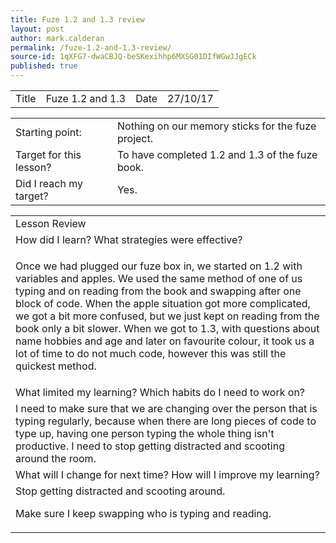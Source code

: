 ```yaml
---
title: Fuze 1.2 and 1.3 review
layout: post
author: mark.calderan
permalink: /fuze-1.2-and-1.3-review/
source-id: 1qXFG7-dwaCBJQ-beSKexihhp6MXSG01DIfWGwJJgECk
published: true
---
```

<table>
  <tr>
    <td>Title</td>
    <td>Fuze 1.2 and 1.3</td>
    <td>Date</td>
    <td>27/10/17</td>
  </tr>
</table>


<table>
  <tr>
    <td>Starting point:</td>
    <td>Nothing on our memory sticks for the fuze project.
</td>
  </tr>
  <tr>
    <td>Target for this lesson?</td>
    <td>To have completed 1.2 and 1.3 of the fuze book.
</td>
  </tr>
  <tr>
    <td>Did I reach my target? </td>
    <td> Yes.
</td>
  </tr>
</table>


<table>
  <tr>
    <td>Lesson Review
</td>
  </tr>
  <tr>
    <td>How did I learn? What strategies were effective? </td>
  </tr>
  <tr>
    <td>

Once we had plugged our fuze box in, we started on 1.2 with variables and apples. We used the same method of one of us typing and on reading from the book and swapping after one block of code. When the apple situation got more complicated, we got a bit more confused, but we just kept on reading from the book only a bit slower. When we got to 1.3, with questions about name hobbies and age and later on favourite colour, it took us a lot of time to do not much code, however this was still the quickest method. 


</td>
  </tr>
  <tr>
    <td>What limited my learning? Which habits do I need to work on? </td>
  </tr>
  <tr>
    <td>
I need to make sure that we are changing over the person that is typing regularly, because when there are long pieces of code to type up, having one person typing the whole thing isn't productive. I need to stop getting distracted and scooting around the room.


</td>
  </tr>
  <tr>
    <td>What will I change for next time? How will I improve my learning?</td>
  </tr>
  <tr>
    <td>
Stop getting distracted and scooting around.



Make sure I keep swapping who is typing and reading.</td>
  </tr>
</table>


